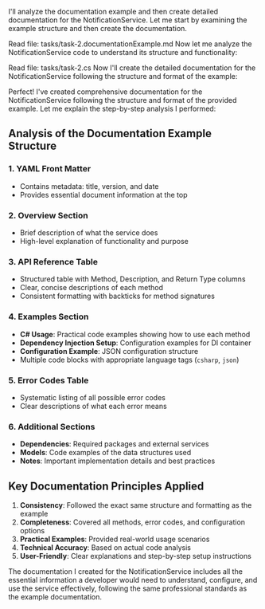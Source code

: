 I'll analyze the documentation example and then create detailed documentation for the NotificationService. Let me start by examining the example structure and then create the documentation.

Read file: tasks/task-2.documentationExample.md
Now let me analyze the NotificationService code to understand its structure and functionality:

Read file: tasks/task-2.cs
Now I'll create the detailed documentation for the NotificationService following the structure and format of the example:

Perfect! I've created comprehensive documentation for the NotificationService following the structure and format of the provided example. Let me explain the step-by-step analysis I performed:

## Analysis of the Documentation Example Structure

### 1. **YAML Front Matter**
- Contains metadata: title, version, and date
- Provides essential document information at the top

### 2. **Overview Section**
- Brief description of what the service does
- High-level explanation of functionality and purpose

### 3. **API Reference Table**
- Structured table with Method, Description, and Return Type columns
- Clear, concise descriptions of each method
- Consistent formatting with backticks for method signatures

### 4. **Examples Section**
- **C# Usage**: Practical code examples showing how to use each method
- **Dependency Injection Setup**: Configuration examples for DI container
- **Configuration Example**: JSON configuration structure
- Multiple code blocks with appropriate language tags (`csharp`, `json`)

### 5. **Error Codes Table**
- Systematic listing of all possible error codes
- Clear descriptions of what each error means

### 6. **Additional Sections**
- **Dependencies**: Required packages and external services
- **Models**: Code examples of the data structures used
- **Notes**: Important implementation details and best practices

## Key Documentation Principles Applied

1. **Consistency**: Followed the exact same structure and formatting as the example
2. **Completeness**: Covered all methods, error codes, and configuration options
3. **Practical Examples**: Provided real-world usage scenarios
4. **Technical Accuracy**: Based on actual code analysis
5. **User-Friendly**: Clear explanations and step-by-step setup instructions

The documentation I created for the NotificationService includes all the essential information a developer would need to understand, configure, and use the service effectively, following the same professional standards as the example documentation.